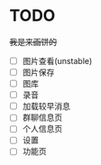 # TODO

~~我是来画饼的~~

- [ ] 图片查看(unstable)
- [ ] 图片保存
- [ ] 图库
- [ ] 录音
- [ ] 加载较早消息
- [ ] 群聊信息页
- [ ] 个人信息页
- [ ] 设置
- [ ] 功能页
